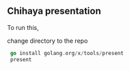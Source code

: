 ## Chihaya presentation

To run this, 

change directory to the repo

```go
 go install golang.org/x/tools/present
 present
```

